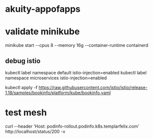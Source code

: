 # akuity-appofapps

# validate minikube
minikube start --cpus 8 --memory 16g --container-runtime containerd 

## debug istio
kubectl label namespace default istio-injection=enabled
kubectl label namespace microservices istio-injection=enabled


kubectl apply -f https://raw.githubusercontent.com/istio/istio/release-1.18/samples/bookinfo/platform/kube/bookinfo.yaml

# test mesh
curl --header 'Host: podinfo-rollout.podinfo.k8s.templarfelix.com' http://localhost/status/200 -v
